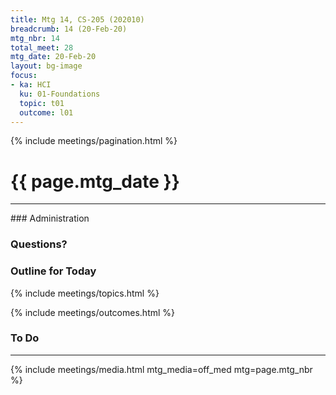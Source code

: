 ```yaml
---
title: Mtg 14, CS-205 (202010)
breadcrumb: 14 (20-Feb-20)
mtg_nbr: 14
total_meet: 28
mtg_date: 20-Feb-20
layout: bg-image
focus:
- ka: HCI
  ku: 01-Foundations
  topic: t01
  outcome: l01
---
```

{% include meetings/pagination.html %}
<h1 class="text-center">{{ page.mtg_date }}</h1>
<hr />
### Administration

### Questions?

### Outline for Today

{% include meetings/topics.html %}

{% include meetings/outcomes.html %}

### To Do

<hr />
{% include meetings/media.html mtg_media=off_med mtg=page.mtg_nbr %}
